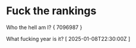 # Fuck the rankings

Who the hell am I?
{ 7096987 }

What fucking year is it?
[ 2025-01-08T22:30:00Z ]
